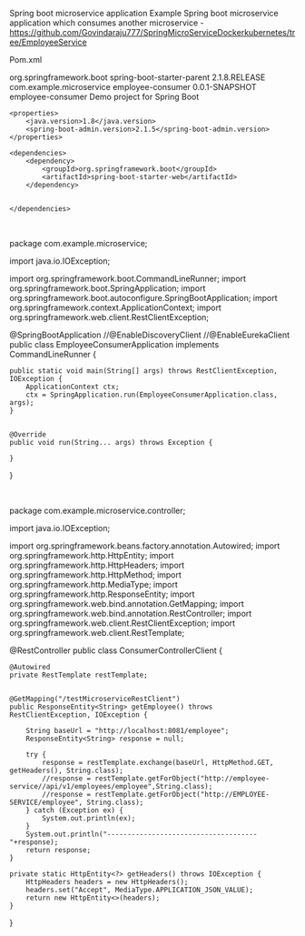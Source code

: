 Spring boot microservice application
Example Spring boot microservice application which consumes another microservice - https://github.com/Govindaraju777/SpringMicroServiceDockerkubernetes/tree/EmployeeService

Pom.xml

<parent>
		<groupId>org.springframework.boot</groupId>
		<artifactId>spring-boot-starter-parent</artifactId>
		<!-- <version>1.5.2.RELEASE</version> -->
		<version>2.1.8.RELEASE</version>
		<relativePath /> <!-- lookup parent from repository -->
	</parent>
	<groupId>com.example.microservice</groupId>
	<artifactId>employee-consumer</artifactId>
	<version>0.0.1-SNAPSHOT</version>
	<name>employee-consumer</name>
	<description>Demo project for Spring Boot</description>

	<properties>
		<java.version>1.8</java.version>
		<spring-boot-admin.version>2.1.5</spring-boot-admin.version>
	</properties>

	<dependencies>
		<dependency>
			<groupId>org.springframework.boot</groupId>
			<artifactId>spring-boot-starter-web</artifactId>
		</dependency>
		
		 
	</dependencies>



<br>


package com.example.microservice;

import java.io.IOException;

import org.springframework.boot.CommandLineRunner;
import org.springframework.boot.SpringApplication;
import org.springframework.boot.autoconfigure.SpringBootApplication;
import org.springframework.context.ApplicationContext;
import org.springframework.web.client.RestClientException;

@SpringBootApplication
//@EnableDiscoveryClient
//@EnableEurekaClient
public class EmployeeConsumerApplication implements CommandLineRunner {

	public static void main(String[] args) throws RestClientException, IOException {
		ApplicationContext ctx;
		ctx = SpringApplication.run(EmployeeConsumerApplication.class, args);
	}


	@Override
	public void run(String... args) throws Exception {

	}
}


<br>


package com.example.microservice.controller;

import java.io.IOException;

import org.springframework.beans.factory.annotation.Autowired;
import org.springframework.http.HttpEntity;
import org.springframework.http.HttpHeaders;
import org.springframework.http.HttpMethod;
import org.springframework.http.MediaType;
import org.springframework.http.ResponseEntity;
import org.springframework.web.bind.annotation.GetMapping;
import org.springframework.web.bind.annotation.RestController;
import org.springframework.web.client.RestClientException;
import org.springframework.web.client.RestTemplate;


@RestController
public class ConsumerControllerClient {

	@Autowired
	private RestTemplate restTemplate;
	
	
	@GetMapping("/testMicroserviceRestClient")
	public ResponseEntity<String> getEmployee() throws RestClientException, IOException {

		String baseUrl = "http://localhost:8081/employee";
		ResponseEntity<String> response = null;

		try {
			response = restTemplate.exchange(baseUrl, HttpMethod.GET, getHeaders(), String.class);
			//response = restTemplate.getForObject("http://employee-service//api/v1/employees/employee",String.class);
			//response = restTemplate.getForObject("http://EMPLOYEE-SERVICE/employee", String.class);
		} catch (Exception ex) {
			System.out.println(ex);
		}
		System.out.println("-------------------------------------"+response);
		return response;
	}

	private static HttpEntity<?> getHeaders() throws IOException {
		HttpHeaders headers = new HttpHeaders();
		headers.set("Accept", MediaType.APPLICATION_JSON_VALUE);
		return new HttpEntity<>(headers);
	}
}




